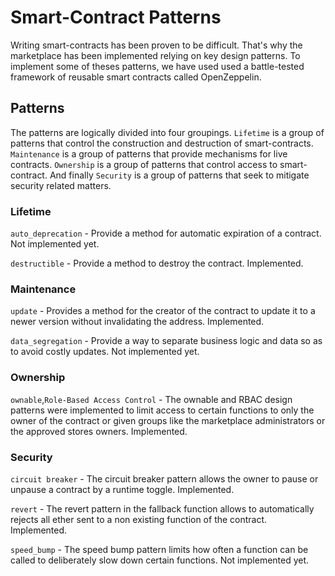 # Smart-Contract Patterns

Writing smart-contracts has been proven to be difficult. That's why the marketplace
has been implemented relying on key design patterns. To implement some of theses patterns,
we have used used a battle-tested framework of reusable smart contracts
called OpenZeppelin.

## Patterns

The patterns are logically divided into four groupings. `Lifetime` is a group of
patterns that control the construction and destruction of smart-contracts.
`Maintenance` is a group of patterns that provide mechanisms for live contracts.
`Ownership` is a group of patterns that control access to smart-contract. And
finally `Security` is a group of patterns that seek to mitigate security related
matters.

### Lifetime

`auto_deprecation` - Provide a method for automatic expiration of a contract. Not implemented yet.

`destructible` - Provide a method to destroy the contract. Implemented.

### Maintenance

`update` - Provides a method for the creator of the contract to update it to a
newer version without invalidating the address. Implemented.

`data_segregation` - Provide a way to separate business logic and data so as to avoid costly updates. Not implemented yet.

### Ownership
`ownable`,`Role-Based Access Control` - The ownable and RBAC design patterns were implemented to limit access to certain
functions to only the owner of the contract or given groups like the marketplace administrators or the approved stores owners. Implemented.

### Security
`circuit breaker` - The circuit breaker pattern allows the owner to pause or
unpause a contract by a runtime toggle. Implemented.

`revert` - The revert pattern in the fallback function allows to
automatically rejects all ether sent to a non existing function of the contract. Implemented.

`speed_bump` - The speed bump pattern limits how often a function can be called
to deliberately slow down certain functions. Not implemented yet.
